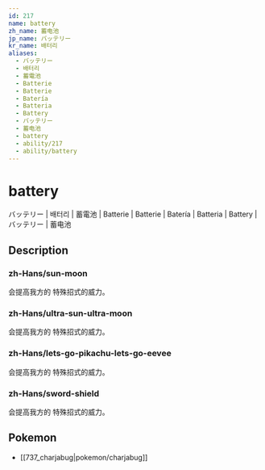 ```yaml
---
id: 217
name: battery
zh_name: 蓄电池
jp_name: バッテリー
kr_name: 배터리
aliases:
  - バッテリー
  - 배터리
  - 蓄電池
  - Batterie
  - Batterie
  - Batería
  - Batteria
  - Battery
  - バッテリー
  - 蓄电池
  - battery
  - ability/217
  - ability/battery
---
```

# battery

バッテリー | 배터리 | 蓄電池 | Batterie | Batterie | Batería | Batteria | Battery | バッテリー | 蓄电池

## Description

### zh-Hans/sun-moon

会提高我方的
特殊招式的威力。

### zh-Hans/ultra-sun-ultra-moon

会提高我方的
特殊招式的威力。

### zh-Hans/lets-go-pikachu-lets-go-eevee

会提高我方的
特殊招式的威力。

### zh-Hans/sword-shield

会提高我方的
特殊招式的威力。

## Pokemon

- [[737_charjabug|pokemon/charjabug]]

